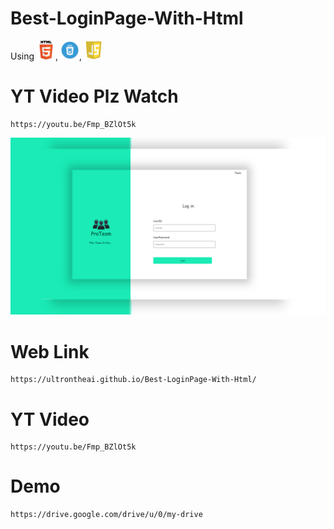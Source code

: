 # Best-LoginPage-With-Html
Using <img src="h.png" width="30px">, <img src="c.png" width="30px">, <img src="j.jpg" width="30px">
# YT Video Plz Watch

    https://youtu.be/Fmp_BZlOt5k
<img src="thu.jpg">

# Web Link

    https://ultrontheai.github.io/Best-LoginPage-With-Html/
    
# YT Video

    https://youtu.be/Fmp_BZlOt5k
    
# Demo

    https://drive.google.com/drive/u/0/my-drive
    

